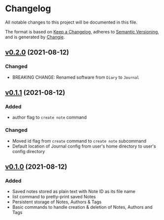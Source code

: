 # Changelog

All notable changes to this project will be documented in this file.

The format is based on [Keep a Changelog](https://keepachangelog.com/en/1.0.0/),
adheres to [Semantic Versioning](https://semver.org/spec/v2.0.0.html),
and is generated by [Changie](https://github.com/miniscruff/changie).

## [v0.2.0] (2021-08-12)

### Changed

-   BREAKING CHANGE: Renamed software from `Diary` to `Journal`

## [v0.1.1] (2021-08-12)

### Added

-   author flag to `create note` command

### Changed

-   Moved id flag from `create` command to `create note` subcommand
-   Default location of Journal config from user's home directory to user's config directory

## [v0.1.0] (2021-08-12)

### Added

-   Saved notes stored as plain text with Note ID as its file name
-   list command to pretty-print saved Notes
-   Persistent storage of Notes, Authors & Tags
-   Basic commands to handle creation & deletion of Notes, Authors and Tags

[v0.2.0]: https://github.com/paulebose/journal/releases/tag/v0.2.0
[v0.1.1]: https://github.com/paulebose/journal/releases/tag/v0.1.1
[v0.1.0]: https://github.com/paulebose/journal/releases/tag/v0.1.0
